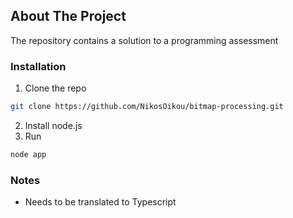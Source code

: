 ## About The Project

The repository contains a solution to a programming assessment

### Installation

1. Clone the repo
```sh
git clone https://github.com/NikosOikou/bitmap-processing.git
```
2. Install node.js
3. Run
```javascript
node app
```
### Notes

- Needs to be translated to Typescript